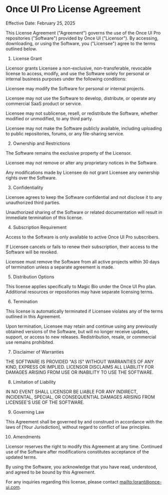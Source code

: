 # Once UI Pro License Agreement

Effective Date: February 25, 2025

This License Agreement ("Agreement") governs the use of the Once UI Pro repositories ("Software") provided by Once UI ("Licensor"). By accessing, downloading, or using the Software, you ("Licensee") agree to the terms outlined below.

1. License Grant

Licensor grants Licensee a non-exclusive, non-transferable, revocable license to access, modify, and use the Software solely for personal or internal business purposes under the following conditions:

Licensee may modify the Software for personal or internal projects.

Licensee may not use the Software to develop, distribute, or operate any commercial SaaS product or service.

Licensee may not sublicense, resell, or redistribute the Software, whether modified or unmodified, to any third party.

Licensee may not make the Software publicly available, including uploading to public repositories, forums, or any file-sharing service.

2. Ownership and Restrictions

The Software remains the exclusive property of the Licensor.

Licensee may not remove or alter any proprietary notices in the Software.

Any modifications made by Licensee do not grant Licensee any ownership rights over the Software.

3. Confidentiality

Licensee agrees to keep the Software confidential and not disclose it to any unauthorized third parties.

Unauthorized sharing of the Software or related documentation will result in immediate termination of this license.

4. Subscription Requirement

Access to the Software is only available to active Once UI Pro subscribers.

If Licensee cancels or fails to renew their subscription, their access to the Software will be revoked.

Licensee must remove the Software from all active projects within 30 days of termination unless a separate agreement is made.

5. Distribution Options

This license applies specifically to Magic Bio under the Once UI Pro plan. Additional resources or repositories may have separate licensing terms.

6. Termination

This license is automatically terminated if Licensee violates any of the terms outlined in this Agreement.

Upon termination, Licensee may retain and continue using any previously obtained versions of the Software, but will no longer receive updates, support, or access to new releases. Redistribution, resale, or commercial use remains prohibited.

7. Disclaimer of Warranties

THE SOFTWARE IS PROVIDED "AS IS" WITHOUT WARRANTIES OF ANY KIND, EXPRESS OR IMPLIED. LICENSOR DISCLAIMS ALL LIABILITY FOR DAMAGES ARISING FROM USE OR INABILITY TO USE THE SOFTWARE.

8. Limitation of Liability

IN NO EVENT SHALL LICENSOR BE LIABLE FOR ANY INDIRECT, INCIDENTAL, SPECIAL, OR CONSEQUENTIAL DAMAGES ARISING FROM LICENSEE'S USE OF THE SOFTWARE.

9. Governing Law

This Agreement shall be governed by and construed in accordance with the laws of [Your Jurisdiction], without regard to conflict of law principles.

10. Amendments

Licensor reserves the right to modify this Agreement at any time. Continued use of the Software after modifications constitutes acceptance of the updated terms.

By using the Software, you acknowledge that you have read, understood, and agreed to be bound by this Agreement.

For any inquiries regarding this license, please contact [mailto:lorant@once-ui.com](mailto:lorant@once-ui.com).